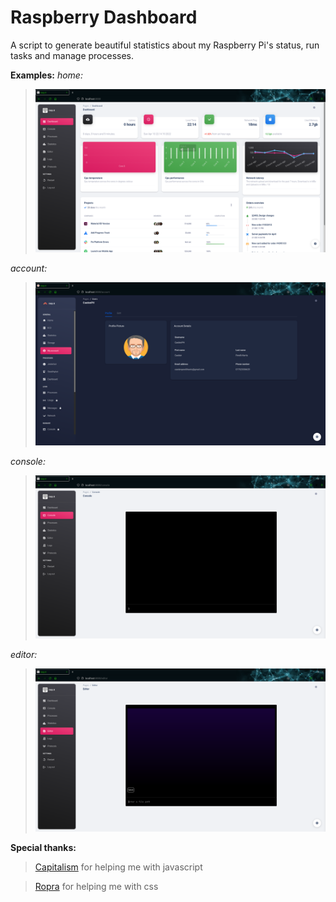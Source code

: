 # Raspberry Dashboard
A script to generate beautiful statistics about my Raspberry Pi's status,
run tasks and manage processes.

**Examples:**
*home:*
> <img src="assets/examples/dashboard.png">
*account:*
> <img src="assets/examples/account.png">
*console:*
> <img src="assets/examples/console.png">
*editor:*
> <img src="assets/examples/editor.png">

**Special thanks:**
> [Capitalism](https://github.com/NastyPigz) for helping me with javascript

> [Ropra](https://github.com/RopraMMC) for helping me with css